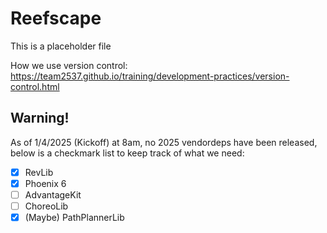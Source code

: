 # Reefscape

This is a placeholder file

How we use version control:
https://team2537.github.io/training/development-practices/version-control.html

## Warning!
As of 1/4/2025 (Kickoff) at 8am, no 2025 vendordeps have been released, below is a checkmark list to keep track of what we need:
- [x] RevLib
- [x] Phoenix 6
- [ ] AdvantageKit
- [ ] ChoreoLib
- [x] (Maybe) PathPlannerLib
